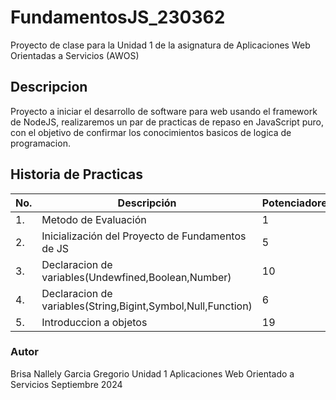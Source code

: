 # FundamentosJS_230362
Proyecto de clase para la Unidad 1 de la asignatura de Aplicaciones Web Orientadas a Servicios (AWOS)
## Descripcion
Proyecto a iniciar el desarrollo de software para web usando el framework de NodeJS, realizaremos un par de
practicas de repaso en JavaScript puro, con el objetivo de confirmar los conocimientos basicos de logica de programacion.

## Historia de Practicas 

|No.|Descripción|Potenciadores|Estatus|
|--|--|--|--|
|1.|Metodo de Evaluación|1|Finalizada|
|2.|Inicialización del Proyecto de Fundamentos de JS|5|Finalizada|
|3.|Declaracion de variables(Undewfined,Boolean,Number)|10|Finalizada|
|4.|Declaracion de variables(String,Bigint,Symbol,Null,Function)|6|Finalizada|
|5.|Introduccion a objetos|19|Activa|
### Autor
Brisa Nallely Garcia Gregorio
Unidad 1
Aplicaciones Web Orientado a Servicios
Septiembre 2024

